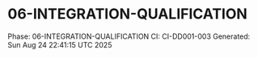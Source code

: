 # 06-INTEGRATION-QUALIFICATION
Phase: 06-INTEGRATION-QUALIFICATION
CI: CI-DD001-003
Generated: Sun Aug 24 22:41:15 UTC 2025
